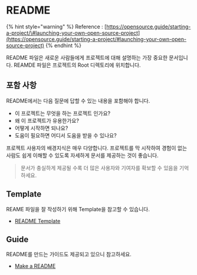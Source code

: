 # README

{% hint style="warning" %}
Reference : [https://opensource.guide/starting-a-project/\#launching-your-own-open-source-project](https://opensource.guide/starting-a-project/#launching-your-own-open-source-project)
{% endhint %}

README 파일은 새로운 사람들에게 프로젝트에 대해 설명하는 가장 중요한 문서입니다. REAMDE 파일은 프로젝트의 Root 디렉토리에 위치합니다. 

## 포함 사항

README에서는 다음 질문에 답할 수 있는 내용을 포함해야 합니다. 

* 이 프로젝트는 무엇을 하는 프로젝트 인가요?
* 왜 이 프로젝트가 유용한가요?
* 어떻게 시작하면 되나요?
* 도움이 필요하면 어디서 도움을 받을 수 있나요?

프로젝트 사용자의 배경지식은 매우 다양합니다. 프로젝트를 막 시작하여 경험이 없는 사람도 쉽게 이해할 수 있도록 자세하게 문서를 제공하는 것이 좋습니다. 

> 문서가 충실하게 제공될 수록 더 많은 사용자와 기여자를 확보할 수 있음을 기억하세요.

## Template

REAME 파일을 잘 작성하기 위해 Template을 참고할 수 있습니다. 

* [README Template](https://gist.github.com/PurpleBooth/109311bb0361f32d87a2)

## Guide

README를 만드는 가이드도 제공되고 있으니 참고하세요. 

* [Make a README](https://www.makeareadme.com/)

